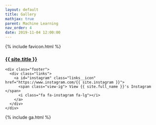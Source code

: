 ```yaml
---
layout: default
title: Gallery
mathjax: true
parent: Machine Learning
nav_order: 4
date: 2019-11-04 12:00:00
---
```


<!DOCTYPE HTML>
<html>
  <head>
    <title>{{ site.title }}</title>
    {% include favicon.html %}
    <link rel="stylesheet" type="text/css" href="css/reset.css">
    <link rel="stylesheet" type="text/css" href="css/style.css">
    <link rel="stylesheet" type="text/css" href="css/zoom.css">
    <link href="https://fonts.googleapis.com/css?family=Lato:400,900" rel="stylesheet">
    <script src="https://use.fontawesome.com/4c9066f1a6.js"></script>
  </head>
  <body>
    <div id="container">
      <!--------------- YOUR NAME OVER HERE -------------->
      <a href="https://yonglhuang.com"><h3 class="header">{{ site.title }}</h3></a>
      <div id="gallery">
      </div>
    </div>
    
    <div class="footer">
      <div class="links">
        <a id="instagram" class="links__icon" href="https://www.instagram.com/{{ site.instagram }}">
          <span class="view-ig"> View {{ site.full_name }}'s Instagram </span>
          <i class="fa fa-instagram fa-lg"></i>
        </a>
      </div>
    </div>
  </body>
  <script
    src="https://code.jquery.com/jquery-3.2.1.js"
    integrity="sha256-DZAnKJ/6XZ9si04Hgrsxu/8s717jcIzLy3oi35EouyE="
    crossorigin="anonymous"></script>
  <script src="https://cdn.jsdelivr.net/npm/lazyload@2.0.0-beta.2/lazyload.js"></script>
  <script src="js/transition.js"></script>
  <script src="js/zoom.min.js"></script>
  <script src="js/gallery.js"></script>
  <script>
    var COLUMNS = 'columns';
    var ROWS = 'rows';
    var SQUARES = 'squares';

    var columns = COLUMNS;
    var rows = ROWS;
    var squares = SQUARES;

    var layoutStyle = {{ site.layout_style }};

    var configuration = {
      spacing: {{ site.spacing }},
      shuffle: {{ site.shuffle }},
      columns: {{ site.columns }},
      maxHeight: {{ site.max_height }}
    };
  </script>
  <script src="js/script.js"></script>
  {% include ga.html %}
</html>
